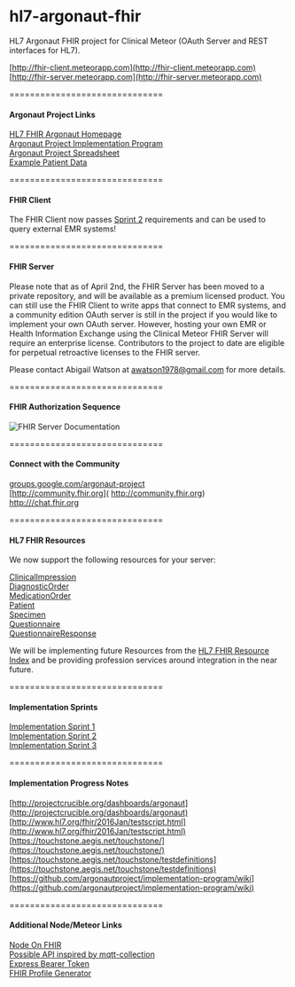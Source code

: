 
# hl7-argonaut-fhir
HL7 Argonaut FHIR project for Clinical Meteor (OAuth Server and REST interfaces for HL7).    

[http://fhir-client.meteorapp.com](http://fhir-client.meteorapp.com)  
[http://fhir-server.meteorapp.com](http://fhir-server.meteorapp.com)  


==============================
#### Argonaut Project Links

[HL7 FHIR Argonaut Homepage](http://argonautwiki.hl7.org/index.php?title=Main_Page)  
[Argonaut Project Implementation Program](http://www.hl7.org/documentcenter/public_temp_5CA28742-1C23-BA17-0CDCC42B408067A3/wg/argonaut/Argonaut%20Implementation%20Program%20Kickoff-24%20Feb%202015-v3.pdf)  
[Argonaut Project Spreadsheet](https://docs.google.com/spreadsheets/d/1mJRn7jHeED5SN-ZRhOh3V61wXmIKfaskQUF9nbUSkvY/edit)  
[Example Patient Data](http://hl7-fhir.github.io/overview-dev.html)  


==============================
#### FHIR Client  

The FHIR Client now passes [Sprint 2](https://github.com/argonautproject/implementation-program/wiki/Implementation-Sprint-2) requirements and can be used to query external EMR systems!


==============================
#### FHIR Server  

Please note that as of April 2nd, the FHIR Server has been moved to a private repository, and will be available as a premium licensed product.  You can still use the FHIR Client to write apps that connect to EMR systems, and a community edition OAuth server is still in the project if you would like to implement your own OAuth server.  However, hosting your own EMR or Health Information Exchange using the Clinical Meteor FHIR Server will require an enterprise license.  Contributors to the project to date are eligible for perpetual retroactive licenses to the FHIR server.  

Please contact Abigail Watson at awatson1978@gmail.com for more details.  

==============================
#### FHIR Authorization Sequence

![FHIR Server Documentation](https://raw.githubusercontent.com/prime-8-consulting/meteor-oauth2/master/documentation/OAuthWebSequenceWithConfig.png)  

==============================
#### Connect with the Community

[groups.google.com/argonaut-project](https://groups.google.com/forum/#!forum/argonaut-project)  
[http://community.fhir.org]( http://community.fhir.org)  
[http:///chat.fhir.org](http:///chat.fhir.org)


==============================
#### HL7 FHIR Resources  

We now support the following resources for your server:

[ClinicalImpression](https://github.com/clinical-meteor/hl7-resource-clinical-impression)  
[DiagnosticOrder](https://github.com/clinical-meteor/hl7-resource-diagnostic-order)  
[MedicationOrder](https://github.com/clinical-meteor/hl7-resource-medication-order)    
[Patient](https://github.com/clinical-meteor/hl7-resource-patient)  
[Specimen](https://github.com/clinical-meteor/hl7-resource-specimen)  
[Questionnaire](https://github.com/clinical-meteor/hl7-resource-questionnaire)  
[QuestionnaireResponse](https://github.com/clinical-meteor/hl7-resource-questionnaire-response)  

We will be implementing future Resources from the [HL7 FHIR Resource Index](https://www.hl7.org/fhir/resourcelist.html) and be providing profession services around integration in the near future.  


==============================
#### Implementation Sprints  

[Implementation Sprint 1](https://github.com/argonautproject/implementation-program/wiki/Implementation-Sprint-1)  
[Implementation Sprint 2](https://github.com/argonautproject/implementation-program/wiki/Implementation-Sprint-2)  
[Implementation Sprint 3](https://github.com/argonautproject/implementation-program/wiki/Implementation-Sprint-3)


==============================
#### Implementation Progress Notes

[http://projectcrucible.org/dashboards/argonaut](http://projectcrucible.org/dashboards/argonaut)  
[http://www.hl7.org/fhir/2016Jan/testscript.html](http://www.hl7.org/fhir/2016Jan/testscript.html)  
[https://touchstone.aegis.net/touchstone/](https://touchstone.aegis.net/touchstone/)  
[https://touchstone.aegis.net/touchstone/testdefinitions](https://touchstone.aegis.net/touchstone/testdefinitions)  
[https://github.com/argonautproject/implementation-program/wiki](https://github.com/argonautproject/implementation-program/wiki)  


==============================
#### Additional Node/Meteor Links

[Node On FHIR](https://github.com/medcafe/NodeOnFHIR)  
[Possible API inspired by mqtt-collection](https://atmospherejs.com/perak/mqtt-collection)  
[Express Bearer Token](https://www.npmjs.com/package/express-bearer-token)  
[FHIR Profile Generator](http://clinfhir.com/)
